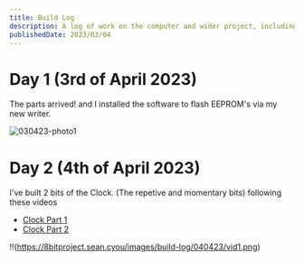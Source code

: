 ```yaml
---
title: Build Log
description: A log of work on the computer and wider project, including a brief description for each day of work & atleast 1 photo
publishedDate: 2023/03/04
---
```

# Day 1 (3rd of April 2023)
The parts arrived! and I installed the software to flash EEPROM's via my new writer.

![030423-photo1](https://8bitproject.sean.cyou/images/build-log/030423/img1.png)

# Day 2 (4th of April 2023)
I've built 2 bits of the Clock. (The repetive and momentary bits) following these videos

* [Clock Part 1](https://www.youtube.com/watch?v=kRlSFm519Bo)
* [Clock Part 2](https://www.youtube.com/watch?v=81BgFhm2vz8)

!!(https://8bitproject.sean.cyou/images/build-log/040423/vid1.png)
